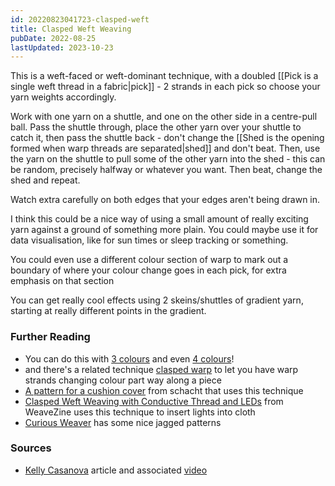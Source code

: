 ```yaml
---
id: 20220823041723-clasped-weft
title: Clasped Weft Weaving
pubDate: 2022-08-25
lastUpdated: 2023-10-23
---
```


This is a weft-faced or weft-dominant technique, with a doubled [[Pick is a single weft thread in a fabric|pick]] - 2 strands in each pick so choose your yarn weights accordingly.

Work with one yarn on a shuttle, and one on the other side in a centre-pull ball. Pass the shuttle through, place the other yarn over your shuttle to catch it, then pass the shuttle back - don't change the [[Shed is the opening formed when warp threads are separated|shed]] and don't beat. Then, use the yarn on the shuttle to pull some of the other yarn into the shed - this can be random, precisely halfway or whatever you want. Then beat, change the shed and repeat.

Watch extra carefully on both edges that your edges aren't being drawn in.

I think this could be a nice way of using a small amount of really exciting yarn against a ground of something more plain. You could maybe use it for data visualisation, like for sun times or sleep tracking or something.

You could even use a different colour section of warp to mark out a boundary of where your colour change goes in each pick, for extra emphasis on that section

You can get really cool effects using 2 skeins/shuttles of gradient yarn, starting at really different points in the gradient.

### Further Reading

- You can do this with [3 colours](https://www.youtube.com/watch?v=W0Q_2mzYNW0) and even [4 colours](https://www.youtube.com/watch?v=QwTj6hn4PHI)!
- and there's a related technique [clasped warp](https://littlelooms.com/clasped-warp-weaving/) to let you have warp strands changing colour part way along a piece
- [A pattern for a cushion cover](https://schachtspindle.com/clasped-weft-pillow-pillow-month/) from schacht that uses this technique
- [Clasped Weft Weaving with Conductive Thread and LEDs](https://www.weavezine.com/content/clasped-weft-weaving-conductive-thread-and-leds.html) from WeaveZine uses this technique to insert lights into cloth
- [Curious Weaver](https://curiousweaver.id.au/archives/107) has some nice jagged patterns

### Sources

- [Kelly Casanova](https://kellycasanovaweavinglessons.com/2018/09/what-is-clasped-wef.html) article and associated [video](https://www.youtube.com/watch?v=CGw6w4-IRak)
